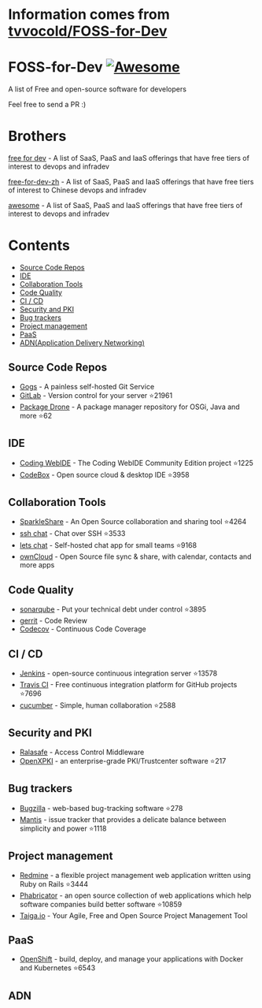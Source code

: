 # Information comes from [tvvocold/FOSS-for-Dev](https://github.com/tvvocold/FOSS-for-Dev)
# FOSS-for-Dev  [![Awesome](https://cdn.rawgit.com/sindresorhus/awesome/d7305f38d29fed78fa85652e3a63e154dd8e8829/media/badge.svg)](https://github.com/sindresorhus/awesome)
A list of Free and open-source software for developers

 
Feel free to send a PR :)
# Brothers
[free for dev](https://github.com/ripienaar/free-for-dev) - A list of SaaS, PaaS and IaaS offerings that have free tiers of interest to devops and infradev

[free-for-dev-zh](https://github.com/qinghuaiorg/free-for-dev-zh) - A list of SaaS, PaaS and IaaS offerings that have free tiers of interest to Chinese devops and infradev

[awesome](https://github.com/sindresorhus/awesome) - A list of SaaS, PaaS and IaaS offerings that have free tiers of interest to devops and infradev


# Contents
   * [Source Code Repos](#source-code-repos)
   * [IDE](#ide)
   * [Collaboration Tools](#collaboration-tools)
   * [Code Quality](#code-quality)
   * [CI / CD](#ci--cd)
   * [Security and PKI](#security-and-pki)
   * [Bug trackers](#bug-trackers)
   * [Project management](#project-management)
   * [PaaS](#paas)
   * [ADN(Application Delivery Networking)](#adn)


## Source Code Repos 

 * [Gogs](https://github.com/gogits/gogs)  - A painless self-hosted Git Service 
 * [GitLab](https://github.com/gitlabhq/gitlabhq) - Version control for your server :star:21961
 * [Package Drone](https://github.com/eclipse/packagedrone) - A package manager repository for OSGi, Java and more :star:62


## IDE 

 * [Coding WebIDE](https://github.com/Coding/WebIDE) - The Coding WebIDE Community Edition project :star:1225
 * [CodeBox](https://github.com/CodeboxIDE/codebox) - Open source cloud & desktop IDE :star:3958


## Collaboration Tools

 * [SparkleShare](https://github.com/hbons/SparkleShare) - An Open Source collaboration and sharing tool :star:4264
 * [ssh chat](https://github.com/shazow/ssh-chat) - Chat over SSH  :star:3533
 * [lets chat](https://github.com/sdelements/lets-chat) - Self-hosted chat app for small teams :star:9168
 * [ownCloud](https://owncloud.org) - Open Source file sync & share, with calendar, contacts and more apps

## Code Quality

 * [sonarqube](https://github.com/SonarSource/sonarqube) - Put your technical debt under control :star:3895
 * [gerrit](https://gerrit.googlesource.com/) - Code Review
 * [Codecov](https://codecov.io/) - Continuous Code Coverage


## CI / CD

 * [Jenkins](https://github.com/jenkinsci/jenkins) - open-source continuous integration server :star:13578
 * [Travis CI](https://github.com/travis-ci/travis-ci) - Free continuous integration platform for GitHub projects :star:7696
 * [cucumber](https://github.com/cucumber/cucumber) - Simple, human collaboration  :star:2588


## Security and PKI

 * [Ralasafe](http://sourceforge.net/projects/ralasafe/) - Access Control Middleware
 * [OpenXPKI](https://github.com/openxpki/openxpki) - an enterprise-grade PKI/Trustcenter software :star:217


## Bug trackers

* [Bugzilla](https://github.com/bugzilla/bugzilla) - web-based bug-tracking software :star:278
* [Mantis](https://github.com/mantisbt/mantisbt) - issue tracker that provides a delicate balance between simplicity and power :star:1118


## Project management
* [Redmine](https://github.com/redmine/redmine) - a flexible project management web application written using Ruby on Rails :star:3444
* [Phabricator](https://github.com/phacility/phabricator) - an open source collection of web applications which help software companies build better software :star:10859
* [Taiga.io](https://github.com/taigaio) - Your Agile, Free and Open Source Project Management Tool

## PaaS

 * [OpenShift](https://github.com/openshift/origin) - build, deploy, and manage your applications with Docker and Kubernetes :star:6543

## ADN 
  
 

